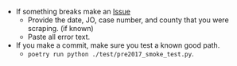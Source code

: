 - If something breaks make an [Issue](../../issues)
  - Provide the date, JO, case number, and county that you were scraping. (if known)
  - Paste all error text.
- If you make a commit, make sure you test a known good path.
  - `poetry run python ./test/pre2017_smoke_test.py`.
